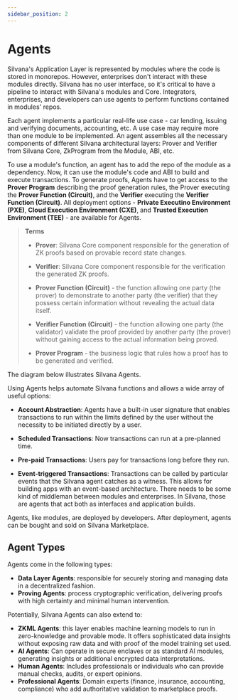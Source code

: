```yaml
---
sidebar_position: 2
---
```


# Agents

Silvana's Application Layer is represented by modules where the code is stored in monorepos. However, enterprises don't interact with these modules directly. Silvana has no user interface, so it's critical to have a pipeline to interact with Silvana's modules and Core. Integrators, enterprises, and developers can use agents to perform functions contained in modules' repos.

Each agent implements a particular real-life use case - car lending, issuing and verifying documents, accounting, etc. A use case may require more than one module to be implemented. An agent assembles all the necessary components of different Silvana architectural layers: Prover and Verifier from Silvana Core, ZkProgram from the Module, ABI, etc.

To use a module's function, an agent has to add the repo of the module as a dependency. Now, it can use the module's code and ABI to build and execute transactions. To generate proofs, Agents have to get access to the **Prover Program** describing the proof generation rules, the Prover executing the **Prover Function (Circuit)**, and the **Verifier** executing the **Verifier Function (Circuit)**. All deployment options - **Private Executino Environment (PXE)**, **Cloud Execution Environment (CXE)**, and **Trusted Execution Environment (TEE)** - are available for Agents.

> **Terms**  
>
> * **Prover**: Silvana Core component responsible for the generation of ZK proofs based on provable record state changes.
> 
> * **Verifier**: Silvana Core component responsible for the verification the generated ZK proofs.
> 
> * **Prover Function (Circuit)** - the function allowing one party (the prover) to demonstrate to another party (the verifier) that they possess certain information without revealing the actual data itself.
> 
> * **Verifier Function (Circuit)** - the function allowing one party (the validator) validate the proof provided by another party (the prover) without gaining access to the actual information being proved.
> 
> * **Prover Program** - the business logic that rules how a proof has to be generated and verified.

The diagram below illustrates Silvana Agents.

<!-- ![Silvana Agents](./img/silvana-agents.png) -->

Using Agents helps automate Silvana functions and allows a wide array of useful options:

* **Account Abstraction**: Agents have a built-in user signature that enables transactions to run within the limits defined by the user without the necessity to be initiated directly by a user.

* **Scheduled Transactions**: Now transactions can run at a pre-planned time.
* **Pre-paid Transactions**: Users pay for transactions long before they run.
* **Event-triggered Transactions**: Transactions can be called by particular events that the Silvana agent catches as a witness. This allows for building apps with an event-based architecture. There needs to be some kind of middleman between modules and enterprises. In Silvana, those are agents that act both as interfaces and application builds.

Agents, like modules, are deployed by developers. After deployment, agents can be bought and sold on Silvana Marketplace.

## Agent Types

Agents come in the following types:

* **Data Layer Agents**: responsible for securely storing and managing data in a decentralized fashion.
* **Proving Agents**: process cryptographic verification, delivering proofs with high certainty and minimal human intervention.

Potentially, Silvana Agents can also extend to:

* **ZKML Agents**: this layer enables machine learning models to run in zero-knowledge and provable mode. It offers sophisticated data insights without exposing raw data and with proof of the model training set used.
* **AI Agents**: Can operate in secure enclaves or as standard AI modules, generating insights or additional encrypted data interpretations.
* **Human Agents**: Includes professionals or individuals who can provide manual checks, audits, or expert opinions.
* **Professional Agents**: Domain experts (finance, insurance, accounting, compliance) who add authoritative validation to marketplace proofs.